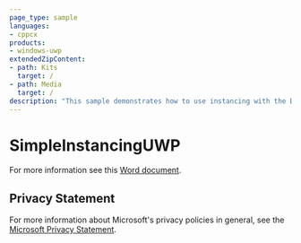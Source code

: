 ```yaml
---
page_type: sample
languages:
- cppcx
products:
- windows-uwp
extendedZipContent:
- path: Kits
  target: /
- path: Media
  target: /
description: "This sample demonstrates how to use instancing with the Direct3D 11 API in a Universal Windows Platform (UWP) app."
---
```


# SimpleInstancingUWP

For more information see this [Word document](https://github.com/microsoft/Xbox-ATG-Samples/blob/master/UWPSamples/IntroGraphics/SimpleInstancingUWP/Readme.docx).

## Privacy Statement

For more information about Microsoft's privacy policies in general, see the [Microsoft Privacy Statement](https://privacy.microsoft.com/privacystatement/).
